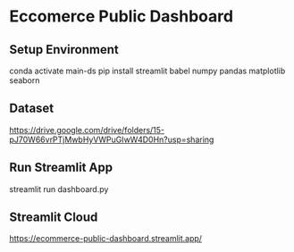 # Eccomerce Public Dashboard

## Setup Environment

conda activate main-ds
pip install streamlit babel numpy pandas matplotlib seaborn

## Dataset

<https://drive.google.com/drive/folders/15-pJ70W66vrPTjMwbHyVWPuGIwW4D0Hn?usp=sharing>

## Run Streamlit App

streamlit run dashboard.py

## Streamlit Cloud

<https://ecommerce-public-dashboard.streamlit.app/>
